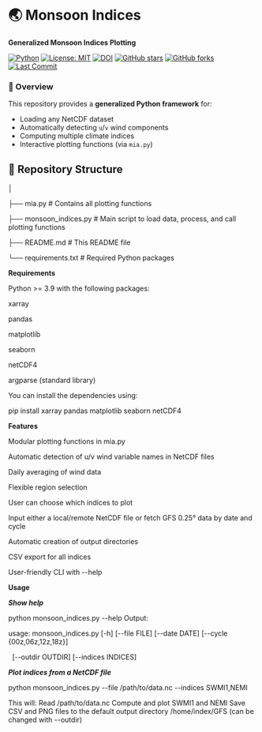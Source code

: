 # 🌏 Monsoon Indices 
**Generalized Monsoon Indices Plotting**

[![Python](https://img.shields.io/badge/Python-3.9%2B-blue.svg)](https://www.python.org/)
[![License: MIT](https://img.shields.io/badge/License-MIT-green.svg)](LICENSE)
[![DOI](https://zenodo.org/badge/DOI/10.5281/zenodo.1234567.svg)](https://doi.org/10.5281/zenodo.1234567)
[![GitHub stars](https://img.shields.io/github/stars/jeongyik/monsoon_indices)](https://github.com/jeongyik/monsoon_indices/stargazers)
[![GitHub forks](https://img.shields.io/github/forks/jeongyik/monsoon_indices)](https://github.com/jeongyik/monsoon_indices/network/members)
[![Last Commit](https://img.shields.io/github/last-commit/jeongyik/monsoon_indices)](https://github.com/jeongyik/monsoon_indices/commits/main)



### 📖 Overview
This repository provides a **generalized Python framework** for:  
- Loading any NetCDF dataset  
- Automatically detecting `u`/`v` wind components  
- Computing multiple climate indices  
- Interactive plotting functions (via `mia.py`)  

## 📂 Repository Structure 

│

├── mia.py                 # Contains all plotting functions

├── monsoon\_indices.py     # Main script to load data, process, and call plotting functions

├── README.md              # This README file

└── requirements.txt       # Required Python packages



**Requirements**

Python >= 3.9 with the following packages:

xarray

pandas

matplotlib

seaborn

netCDF4

argparse (standard library)

You can install the dependencies using:

pip install xarray pandas matplotlib seaborn netCDF4

**Features**

Modular plotting functions in mia.py

Automatic detection of u/v wind variable names in NetCDF files

Daily averaging of wind data

Flexible region selection

User can choose which indices to plot

Input either a local/remote NetCDF file or fetch GFS 0.25° data by date and cycle

Automatic creation of output directories

CSV export for all indices

User-friendly CLI with --help

**Usage**

***Show help***

python monsoon\_indices.py --help
Output:

usage: monsoon\_indices.py \[-h] \[--file FILE] \[--date DATE] \[--cycle {00z,06z,12z,18z}]

&nbsp;                          \[--outdir OUTDIR] \[--indices INDICES]

***Plot indices from a NetCDF file***

python monsoon\_indices.py --file /path/to/data.nc --indices SWMI1,NEMI

This will:
Read /path/to/data.nc
Compute and plot SWMI1 and NEMI
Save CSV and PNG files to the default output directory /home/index/GFS (can be changed with --outdir)










